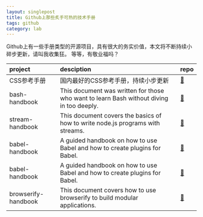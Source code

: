 ```yaml
---
layout: singlepost
title: Github上那些炙手可热的技术手册
tags: github
category: lab
---
```


Github上有一些手册类型的开源项目，具有很大的务实价值，本文将不断持续小碎步更新，请叫我收集狂。
等等，有敬业福吗？

<!-- more -->

| project       | desciption       | repo |
| :------------- | :------------- | :------  |
| CSS参考手册  | 国内最好的CSS参考手册，持续小步更新 | [:link:](https://github.com/doyoe/css-handbook) |
| bash-handbook  | This document was written for those who want to learn Bash without diving in too deeply.  | [:link:](https://github.com/denysdovhan/bash-handbook) |
| stream-handbook  | This document covers the basics of how to write node.js programs with streams.  | [:link:](https://github.com/substack/stream-handbook) |
| babel-handbook  | A guided handbook on how to use Babel and how to create plugins for Babel.  | [:link:](https://github.com/thejameskyle/babel-handbook) |
| babel-handbook  | A guided handbook on how to use Babel and how to create plugins for Babel.  | [:link:](https://github.com/thejameskyle/babel-handbook) |
| browserify-handbook  | This document covers how to use browserify to build modular applications.  | [:link:](https://github.com/substack/browserify-handbook) |
